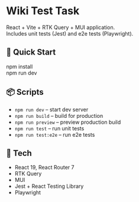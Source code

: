 # Wiki Test Task

React + Vite + RTK Query + MUI application.  
Includes unit tests (Jest) and e2e tests (Playwright).

## 🚀 Quick Start

npm install  
npm run dev

## 📦 Scripts

- `npm run dev` – start dev server
- `npm run build` – build for production
- `npm run preview` – preview production build
- `npm run test` – run unit tests
- `npm run test:e2e` – run e2e tests

## 📂 Tech

- React 19, React Router 7
- RTK Query
- MUI
- Jest + React Testing Library
- Playwright
